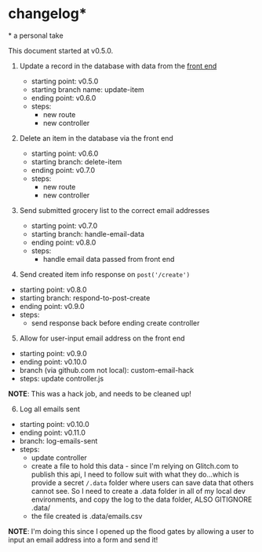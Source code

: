 # changelog\*

\* a personal take

This document started at v0.5.0.

1. Update a record in the database with data from the [front end](https://github.com/brianzelip/groceries-vue)

   - starting point: v0.5.0
   - starting branch name: update-item
   - ending point: v0.6.0
   - steps:
     - new route
     - new controller

2. Delete an item in the database via the front end

   - starting point: v0.6.0
   - starting branch: delete-item
   - ending point: v0.7.0
   - steps:
     - new route
     - new controller

3. Send submitted grocery list to the correct email addresses

   - starting point: v0.7.0
   - starting branch: handle-email-data
   - ending point: v0.8.0
   - steps:
     - handle email data passed from front end

4. Send created item info response on `post('/create')`

- starting point: v0.8.0
- starting branch: respond-to-post-create
- ending point: v0.9.0
- steps:
  - send response back before ending create controller

5. Allow for user-input email address on the front end

- starting point: v0.9.0
- ending point: v0.10.0
- branch (via github.com not local): custom-email-hack
- steps: update controller.js

**NOTE**: This was a hack job, and needs to be cleaned up!

6. Log all emails sent

- starting point: v0.10.0
- ending point: v0.11.0
- branch: log-emails-sent
- steps:
  - update controller
  - create a file to hold this data - since I'm relying on Glitch.com to publish this api, I need to follow suit with what they do...which is provide a secret `/.data` folder where users can save data that others cannot see. So I need to create a .data folder in all of my local dev environments, and copy the log to the data folder, ALSO GITIGNORE .data/
  - the file created is .data/emails.csv

**NOTE**: I'm doing this since I opened up the flood gates by allowing a user to input an email address into a form and send it!
